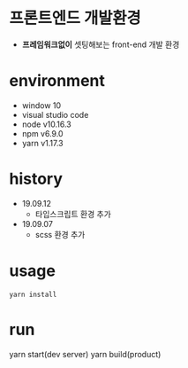  프론트엔드 개발환경
==========================
* **프레임워크없이** 셋팅해보는 front-end 개발 환경

environment
==========================
* window 10
* visual studio code
* node v10.16.3
* npm v6.9.0
* yarn v1.17.3

history
==========================
* 19.09.12
   * 타입스크립트 환경 추가
* 19.09.07
   * scss 환경 추가

usage
==========================
```npm install
yarn install
```

run
==========================
yarn start(dev server)
yarn build(product)
